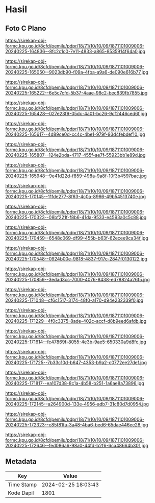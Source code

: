 # Hasil

## Foto C Plano

https://sirekap-obj-formc.kpu.go.id/8cfd/pemilu/pdpr/18/71/10/10/09/1871101009006-20240225-164836--8fc2c1c0-7e11-4833-a865-8535914f64a0.jpg

https://sirekap-obj-formc.kpu.go.id/8cfd/pemilu/pdpr/18/71/10/10/09/1871101009006-20240225-165050--9023db90-f09a-4fba-a9a6-de090e616b77.jpg

https://sirekap-obj-formc.kpu.go.id/8cfd/pemilu/pdpr/18/71/10/10/09/1871101009006-20240225-165222--6e5c7cfd-5b37-4aae-98c2-bec839fb7855.jpg

https://sirekap-obj-formc.kpu.go.id/8cfd/pemilu/pdpr/18/71/10/10/09/1871101009006-20240225-165428--027e23f9-05dc-4a01-bc26-9cf2446ced6f.jpg

https://sirekap-obj-formc.kpu.go.id/8cfd/pemilu/pdpr/18/71/10/10/09/1871101009006-20240225-165617--4d89ce0d-cc4c-4be1-979f-93d4febdef10.jpg

https://sirekap-obj-formc.kpu.go.id/8cfd/pemilu/pdpr/18/71/10/10/09/1871101009006-20240225-165807--124e2bda-4717-455f-ae7f-55923bb1e89d.jpg

https://sirekap-obj-formc.kpu.go.id/8cfd/pemilu/pdpr/18/71/10/10/09/1871101009006-20240225-165948--9e41d22d-f859-498a-9a8f-10f3b4597bac.jpg

https://sirekap-obj-formc.kpu.go.id/8cfd/pemilu/pdpr/18/71/10/10/09/1871101009006-20240225-170145--11fde277-8f63-4c0a-8966-49b54513740e.jpg

https://sirekap-obj-formc.kpu.go.id/8cfd/pemilu/pdpr/18/71/10/10/09/1871101009006-20240225-170323--08bf221f-f8b6-41da-9533-e4593a0c5c88.jpg

https://sirekap-obj-formc.kpu.go.id/8cfd/pemilu/pdpr/18/71/10/10/09/1871101009006-20240225-170459--6548c069-df99-455b-b63f-62ecee9ca34f.jpg

https://sirekap-obj-formc.kpu.go.id/8cfd/pemilu/pdpr/18/71/10/10/09/1871101009006-20240225-170548--0924b00e-9818-4837-917c-2847f0130122.jpg

https://sirekap-obj-formc.kpu.go.id/8cfd/pemilu/pdpr/18/71/10/10/09/1871101009006-20240225-170859--3edad3cc-7000-4076-8438-ed78824a26f5.jpg

https://sirekap-obj-formc.kpu.go.id/8cfd/pemilu/pdpr/18/71/10/10/09/1871101009006-20240225-171048--cf6c1517-3174-48f0-a170-d94e232339f0.jpg

https://sirekap-obj-formc.kpu.go.id/8cfd/pemilu/pdpr/18/71/10/10/09/1871101009006-20240225-171229--4f0c3375-8ade-402c-accf-d8b9eed6afdb.jpg

https://sirekap-obj-formc.kpu.go.id/8cfd/pemilu/pdpr/18/71/10/10/09/1871101009006-20240225-171614--fc47869f-8055-4e3b-9ae5-650330a9d8fc.jpg

https://sirekap-obj-formc.kpu.go.id/8cfd/pemilu/pdpr/18/71/10/10/09/1871101009006-20240225-171725--7b33c10d-b647-4353-b9a2-c0772ee27def.jpg

https://sirekap-obj-formc.kpu.go.id/8cfd/pemilu/pdpr/18/71/10/10/09/1871101009006-20240225-171817--ea107d38-8c1a-4b58-b251-1a6ae8a73896.jpg

https://sirekap-obj-formc.kpu.go.id/8cfd/pemilu/pdpr/18/71/10/10/09/1871101009006-20240225-172145--a264900d-133e-4956-adb7-31c80d7d0954.jpg

https://sirekap-obj-formc.kpu.go.id/8cfd/pemilu/pdpr/18/71/10/10/09/1871101009006-20240225-172323--c85f81fa-3a48-4ba6-bed6-65dae446ee28.jpg

https://sirekap-obj-formc.kpu.go.id/8cfd/pemilu/pdpr/18/71/10/10/09/1871101009006-20240225-172646--fed086a6-98a0-44fd-b2f6-6ca48664b301.jpg


## Metadata

| Key        | Value               |
| ---------- | ------------------- |
| Time Stamp | 2024-02-25 18:03:43 |
| Kode Dapil | 1801                |



